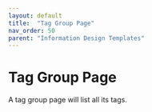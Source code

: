 ```yaml
---
layout: default
title:  "Tag Group Page"
nav_order: 50
parent: "Information Design Templates"
---
```


# Tag Group Page

A tag group page will list all its tags.
